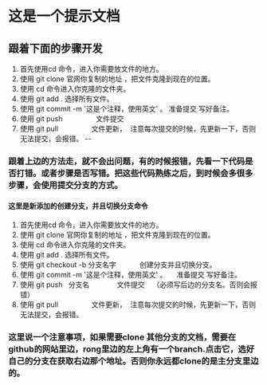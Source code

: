 # 这是一个提示文档
## 跟着下面的步骤开发
1. 首先使用cd 命令，进入你需要放文件的地方。
2. 使用 git clone 官网你复制的地址 ，把文件克隆到现在的位置。
3. 使用 cd 命令进入你克隆的文件夹。
4. 使用 git add .                    选择所有文件。
5. 使用 git commit -m '这是个注释，使用英文' 。      准备提交 写好备注。
6. 使用 git push                 文件提交
6. 使用 git pull                 文件更新，  注意每次提交的时候，先更新一下，否则无法提交，会报错。
--
### 跟着上边的方法走，就不会出问题，有的时候报错，先看一下代码是否打错。或者步骤是否写错。把这些代码熟练之后，到时候会多很多步骤，会使用提交分支的方式。

#### 这里是新添加的创建分支，并且切换分支命令
1. 首先使用cd 命令，进入你需要放文件的地方。
2. 使用 git clone 官网你复制的地址 ，把文件克隆到现在的位置。
3. 使用 cd 命令进入你克隆的文件夹。
4. 使用 git add .                    选择所有文件。
5. 使用 git checkout -b 分支名字            创建分支并且切换分支。
6. 使用 git commit -m '这是个注释，使用英文' 。      准备提交 写好备注。
7. 使用 git push   分支名              文件提交    （必须写后边的分支名。否则会报错）
7. 使用 git pull                 文件更新，  注意每次提交的时候，先更新一下，否则无法提交，会报错。

### 这里说一个注意事项，如果需要clone 其他分支的文档，需要在github的网站里边，rong里边的左上角有一个branch.点击它，选好自己的分支在获取右边那个地址。否则你永远都clone的是主分支里边的。

